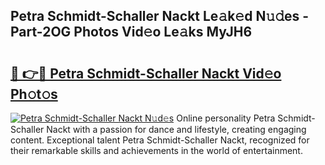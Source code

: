 ## Petra Schmidt-Schaller Nackt Le𝚊k𝚎d N𝚞𝚍es - Part-2OG Photos Vid𝚎o Le𝚊ks MyJH6

# <h2><a href="http://fb8rur.evod.top/?m=Petra+Schmidt-Schaller+Nackt">🔗 👉🔴 Petra Schmidt-Schaller Nackt Vid𝚎o Ph𝚘t𝚘s</a></h2>

[![Petra Schmidt-Schaller Nackt N𝚞d𝚎s](https://i.imgur.com/8V9OHl7.gif)](http://fb8rur.evod.top/?m=Petra+Schmidt-Schaller+Nackt)
Online personality Petra Schmidt-Schaller Nackt with a passion for dance and lifestyle, creating engaging content. Exceptional talent Petra Schmidt-Schaller Nackt, recognized for their remarkable skills and achievements in the world of entertainment. 
